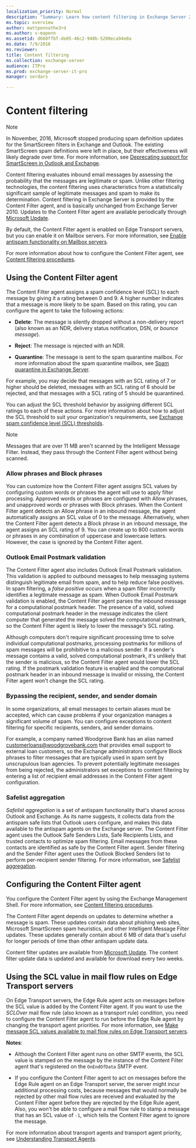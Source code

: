 ```yaml
---
localization_priority: Normal
description: "Summary: Learn how content filtering in Exchange Server 2016 and Exchange Server 2019 evaluates inbound email messages to see if they're legitimate or spam."
ms.topic: overview
author: mattpennathe3rd
ms.author: v-mapenn
ms.assetid: d660ffbf-de05-46c2-940b-5200eca94e0a
ms.date: 7/9/2018
ms.reviewer:
title: Content filtering
ms.collection: exchange-server
audience: ITPro
ms.prod: exchange-server-it-pro
manager: serdars

---
```


# Content filtering

> [!NOTE]
> In November, 2016, Microsoft stopped producing spam definition updates for the SmartScreen filters in Exchange and Outlook. The existing SmartScreen spam definitions were left in place, but their effectiveness will likely degrade over time. For more information, see [Deprecating support for SmartScreen in Outlook and Exchange](https://go.microsoft.com/fwlink/p/?linkid=835894).

Content filtering evaluates inbound email messages by assessing the probability that the messages are legitimate or spam. Unlike other filtering technologies, the content filtering uses characteristics from a statistically significant sample of legitimate messages and spam to make its determination. Content filtering in Exchange Server is provided by the Content Filter agent, and is basically unchanged from Exchange Server 2010. Updates to the Content Filter agent are available periodically through [Microsoft Update](https://go.microsoft.com/fwlink/p/?linkId=54836).

By default, the Content Filter agent is enabled on Edge Transport servers, but you can enable it on Mailbox servers. For more information, see [Enable antispam functionality on Mailbox servers](antispam-on-mailbox-servers.md).

For more information about how to configure the Content Filter agent, see [Content filtering procedures](content-filtering-procedures.md).

## Using the Content Filter agent
<a name="Using"> </a>

The Content Filter agent assigns a spam confidence level (SCL) to each message by giving it a rating between 0 and 9. A higher number indicates that a message is more likely to be spam. Based on this rating, you can configure the agent to take the following actions:

- **Delete**: The message is silently dropped without a non-delivery report (also known as an NDR, delivery status notification, DSN, or *bounce message*).

- **Reject**: The message is rejected with an NDR.

- **Quarantine**: The message is sent to the spam quarantine mailbox. For more information about the spam quarantine mailbox, see [Spam quarantine in Exchange Server](spam-quarantine.md).

For example, you may decide that messages with an SCL rating of 7 or higher should be deleted, messages with an SCL rating of 6 should be rejected, and that messages with a SCL rating of 5 should be quarantined.

You can adjust the SCL threshold behavior by assigning different SCL ratings to each of these actions. For more information about how to adjust the SCL threshold to suit your organization's requirements, see [Exchange spam confidence level (SCL) thresholds](scl.md).

> [!NOTE]
> Messages that are over 11 MB aren't scanned by the Intelligent Message Filter. Instead, they pass through the Content Filter agent without being scanned.

### Allow phrases and Block phrases

You can customize how the Content Filter agent assigns SCL values by configuring custom words or phrases the agent will use to apply filter processing. Approved words or phrases are configured with Allow phrases, and unapproved words or phrases with Block phrases. When the Content Filter agent detects an Allow phrase in an inbound message, the agent automatically assigns an SCL value of 0 to the message. Alternatively, when the Content Filter agent detects a Block phrase in an inbound message, the agent assigns an SCL rating of 9. You can create up to 800 custom words or phrases in any combination of uppercase and lowercase letters. However, the case is ignored by the Content Filter agent.

### Outlook Email Postmark validation

The Content Filter agent also includes Outlook Email Postmark validation. This validation is applied to outbound messages to help messaging systems distinguish legitimate email from spam, and to help reduce false positives. In spam filtering, a *false positive* occurs when a spam filter incorrectly identifies a legitimate message as spam. When Outlook Email Postmark validation is enabled, the Content Filter agent parses the inbound message for a computational postmark header. The presence of a valid, solved computational postmark header in the message indicates the client computer that generated the message solved the computational postmark, so the Content Filter agent is likely to lower the message's SCL rating.

Although computers don't require significant processing time to solve individual computational postmarks, processing postmarks for millions of spam messages will be prohibitive to a malicious sender. If a sender's message contains a valid, solved computational postmark, it's unlikely that the sender is malicious, so the Content Filter agent would lower the SCL rating. If the postmark validation feature is enabled and the computational postmark header in an inbound message is invalid or missing, the Content Filter agent won't change the SCL rating.

### Bypassing the recipient, sender, and sender domain

In some organizations, all email messages to certain aliases must be accepted, which can cause problems if your organization manages a significant volume of spam. You can configure exceptions to content filtering for specific recipients, senders, and sender domains.

For example, a company named Woodgrove Bank has an alias named customerloans@woodgrovebank.com that provides email support to external loan customers, so the Exchange administrators configure Block phrases to filter messages that are typically used in spam sent by unscrupulous loan agencies. To prevent potentially legitimate messages from being rejected, the administrators set exceptions to content filtering by entering a list of recipient email addresses in the Content Filter agent configuration.

### Safelist aggregation

 *Safelist aggregation* is a set of antispam functionality that's shared across Outlook and Exchange. As its name suggests, it collects data from the antispam safe lists that Outlook users configure, and makes this data available to the antispam agents on the Exchange server. The Content Filter agent uses the Outlook Safe Senders Lists, Safe Recipients Lists, and trusted contacts to optimize spam filtering. Email messages from these contacts are identified as safe by the Content Filter agent. Sender filtering and the Sender Filter agent uses the Outlook Blocked Senders list to perform per-recipient sender filtering. For more information, see [Safelist aggregation](safelist-aggregation.md).

## Configuring the Content Filter agent
<a name="Configuring"> </a>

You configure the Content Filter agent by using the Exchange Management Shell. For more information, see [Content filtering procedures](content-filtering-procedures.md).

The Content Filter agent depends on updates to determine whether a message is spam. These updates contain data about phishing web sites, Microsoft SmartScreen spam heuristics, and other Intelligent Message Filter updates. These updates generally contain about 6 MB of data that's useful for longer periods of time than other antispam update data.

Content filter updates are available from [Microsoft Update](https://go.microsoft.com/fwlink/p/?linkid=54836). The content filter update data is updated and available for download every two weeks.

## Using the SCL value in mail flow rules on Edge Transport servers
<a name="SCL"> </a>

On Edge Transport servers, the Edge Rule agent acts on messages before the SCL value is added by the Content Filter agent. If you want to use the _SCLOver_ mail flow rule (also known as a transport rule) condition, you need to configure the Content Filter agent to run before the Edge Rule agent by changing the transport agent priorities. For more information, see [Make message SCL values available to mail flow rules on Edge Transport servers](https://technet.microsoft.com/library/67627c31-7b6f-4359-9671-7453c6ea9b73.aspx).

 **Notes**:

- Although the Content Filter agent runs on other SMTP events, the SCL value is stamped on the message by the instance of the Content Filter agent that's registered on the `OnEndOfData` SMTP event.

- If you configure the Content Filter agent to act on messages before the Edge Rule agent on an Edge Transport server, the server might incur additional processing costs, because messages that would normally be rejected by other mail flow rules are received and evaluated by the Content Filter agent before they are rejected by the Edge Rule agent, Also, you won't be able to configure a mail flow rule to stamp a message that has an SCL value of `-1`, which tells the Content Filter agent to ignore the message.

For more information about transport agents and transport agent priority, see [Understanding Transport Agents](https://technet.microsoft.com/library/e7389d63-3172-40d5-bf53-0d7cd7e78340.aspx).

